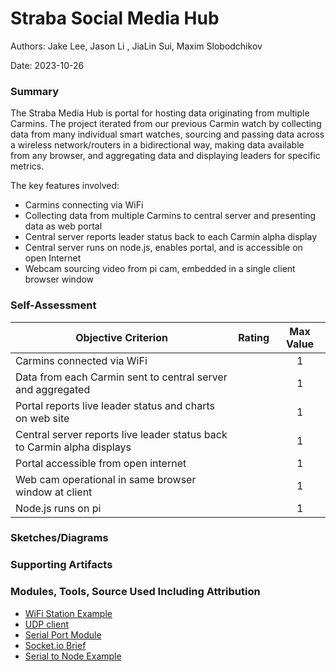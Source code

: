 # Straba Social Media Hub

Authors: Jake Lee, Jason Li , JiaLin Sui, Maxim Slobodchikov

Date: 2023-10-26

### Summary
The Straba Media Hub is portal for hosting data originating from multiple Carmins. The project iterated from our previous Carmin watch by collecting data from many individual smart watches, sourcing and passing data across a wireless network/routers in a bidirectional way, making data available from any browser, and aggregating data and displaying leaders for specific metrics.

The key features involved:
- Carmins connecting via WiFi
- Collecting data from multiple Carmins to central server and presenting data as web portal
- Central server reports leader status back to each Carmin alpha display
- Central server runs on node.js, enables portal, and is accessible on open Internet
- Webcam sourcing video from pi cam, embedded in a single client browser window

### Self-Assessment 

| Objective Criterion | Rating | Max Value  | 
|---------------------------------------------|:-----------:|:---------:|
| Carmins connected via WiFi |  |  1     | 
| Data from each Carmin sent to central server and aggregated |  |  1     | 
| Portal reports live leader status and charts on web site |  |  1     | 
| Central server reports live leader status back to Carmin alpha displays |  |  1     | 
| Portal accessible from open internet |  |  1     | 
| Web cam operational in same browser window at client |  |  1     | 
| Node.js runs on pi |  |  1     | 

### Sketches/Diagrams


### Supporting Artifacts


### Modules, Tools, Source Used Including Attribution
- [WiFi Station Example](https://github.com/espressif/esp-idf/tree/master/examples/wifi/getting_started/station)
- [UDP client](https://github.com/espressif/esp-idf/tree/master/examples/protocols/sockets/udp_client)
- [Serial Port Module](https://www.npmjs.com/package/serialport)
- [Socket.io Brief](/docs/briefs/design-patterns/dp-socketIO.md)
- [Serial to Node Example](https://github.com/BU-EC444/04-Code-Examples/tree/main/serial-esp-to-node-serialport)
